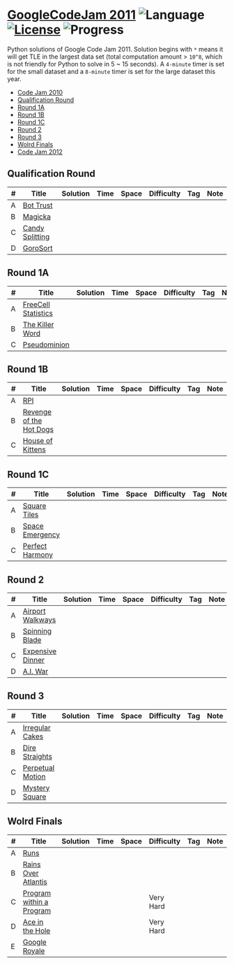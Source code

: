 # [GoogleCodeJam 2011](https://codingcompetitions.withgoogle.com/codejam/archive/2011) ![Language](https://img.shields.io/badge/language-Python-orange.svg) [![License](https://img.shields.io/badge/license-MIT-blue.svg)](./LICENSE) ![Progress](https://img.shields.io/badge/progress-0%20%2F%2026-ff69b4.svg)

Python solutions of Google Code Jam 2011. Solution begins with `*` means it will get TLE in the largest data set (total computation amount > `10^8`, which is not friendly for Python to solve in 5 ~ 15 seconds). A `4-minute` timer is set for the small dataset and a `8-minute` timer is set for the large dataset this year.

* [Code Jam 2010](https://github.com/kamyu104/GoogleCodeJam-2010)
* [Qualification Round](https://github.com/kamyu104/GoogleCodeJam-2011#qualification-round)
* [Round 1A](https://github.com/kamyu104/GoogleCodeJam-2011#round-1a)
* [Round 1B](https://github.com/kamyu104/GoogleCodeJam-2011#round-1b)
* [Round 1C](https://github.com/kamyu104/GoogleCodeJam-2011#round-1c)
* [Round 2](https://github.com/kamyu104/GoogleCodeJam-2011#round-2)
* [Round 3](https://github.com/kamyu104/GoogleCodeJam-2011#round-3)
* [Wolrd Finals](https://github.com/kamyu104/GoogleCodeJam-2011#world-finals)
* [Code Jam 2012](https://github.com/kamyu104/GoogleCodeJam-2012)

## Qualification Round
| # | Title | Solution | Time | Space | Difficulty | Tag | Note |
|---| ----- | -------- | ---- | ----- | ---------- | --- | ---- |
|A| [Bot Trust](https://code.google.com/codejam/contest/975485/dashboard#s=p0)| | | | | | |
|B| [Magicka](https://code.google.com/codejam/contest/975485/dashboard#s=p1)| | | | | | |
|C| [Candy Splitting](https://code.google.com/codejam/contest/975485/dashboard#s=p2)| | | | | | |
|D| [GoroSort](https://code.google.com/codejam/contest/975485/dashboard#s=p3)| | | | | | |

## Round 1A
| # | Title | Solution | Time | Space | Difficulty | Tag | Note |
|---| ----- | -------- | ---- | ----- | ---------- | --- | ---- |
|A| [FreeCell Statistics](https://code.google.com/codejam/contest/1145485/dashboard#s=p0)| | | | | | |
|B| [The Killer Word](https://code.google.com/codejam/contest/1145485/dashboard#s=p1)| | | | | | |
|C| [Pseudominion](https://code.google.com/codejam/contest/1145485/dashboard#s=p2)| | | | | | |

## Round 1B
| # | Title | Solution | Time | Space | Difficulty | Tag | Note |
|---| ----- | -------- | ---- | ----- | ---------- | --- | ---- |
|A| [RPI](https://code.google.com/codejam/contest/1150485/dashboard#s=p0)| | | | | | |
|B| [Revenge of the Hot Dogs](https://code.google.com/codejam/contest/1150485/dashboard#s=p1)| | | | | | |
|C| [House of Kittens](https://code.google.com/codejam/contest/1150485/dashboard#s=p2)| | | | | | |

## Round 1C
| # | Title | Solution | Time | Space | Difficulty | Tag | Note |
|---| ----- | -------- | ---- | ----- | ---------- | --- | ---- |
|A| [Square Tiles](https://code.google.com/codejam/contest/1128486/dashboard#s=p0)| | | | | | |
|B| [Space Emergency](https://code.google.com/codejam/contest/1128486/dashboard#s=p1)| | | | | | |
|C| [Perfect Harmony](https://code.google.com/codejam/contest/1128486/dashboard#s=p2)| | | | | | |

## Round 2
| # | Title | Solution | Time | Space | Difficulty | Tag | Note |
|---| ----- | -------- | ---- | ----- | ---------- | --- | ---- |
|A| [Airport Walkways](https://code.google.com/codejam/contest/1150486/dashboard#s=p0)| | | | | | |
|B| [Spinning Blade](https://code.google.com/codejam/contest/1150486/dashboard#s=p1)| | | | | | |
|C| [Expensive Dinner](https://code.google.com/codejam/contest/1150486/dashboard#s=p2)| | | | | | |
|D| [A.I. War](https://code.google.com/codejam/contest/1150486/dashboard#s=p3)| | | | | | |

## Round 3
| # | Title | Solution | Time | Space | Difficulty | Tag | Note |
|---| ----- | -------- | ---- | ----- | ---------- | --- | ---- |
|A| [Irregular Cakes](https://code.google.com/codejam/contest/1158485/dashboard#s=p0)| | | | | | |
|B| [Dire Straights](https://code.google.com/codejam/contest/1158485/dashboard#s=p0)| | | | | | |
|C| [Perpetual Motion](https://code.google.com/codejam/contest/1158485/dashboard#s=p0)| | | | | | |
|D| [Mystery Square](https://code.google.com/codejam/contest/1158485/dashboard#s=p0)| | | | | | |

## Wolrd Finals
| # | Title | Solution | Time | Space | Difficulty | Tag | Note |
|---| ----- | -------- | ---- | ----- | ---------- | --- | ---- |
|A| [Runs](https://code.google.com/codejam/contest/1327485/dashboard#s=p0)| | | | | | |
|B| [Rains Over Atlantis](https://code.google.com/codejam/contest/1327485/dashboard#s=p1)| | | | | | |
|C| [Program within a Program](https://code.google.com/codejam/contest/1327485/dashboard#s=p2)|||| Very Hard | | |
|D| [Ace in the Hole](https://code.google.com/codejam/contest/1327485/dashboard#s=p3)|||| Very Hard | | |
|E| [Google Royale](https://code.google.com/codejam/contest/1327485/dashboard#s=p4)| | | | | | |

